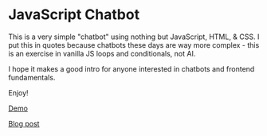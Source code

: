 # JavaScript Chatbot 

This is a very simple "chatbot" using nothing but JavaScript, HTML, & CSS. I put this in quotes because chatbots these days are way more complex - this is an exercise in vanilla JS loops and conditionals, not AI.

I hope it makes a good intro for anyone interested in chatbots and frontend fundamentals.

Enjoy!

[Demo](chatbotjs.netlify.app)

[Blog post](http://bot.riturajps.in/)
